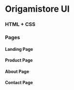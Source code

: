 # Origamistore UI

### HTML + CSS

### Pages

#### Landing Page

#### Product Page

#### About Page

#### Contact Page

###
